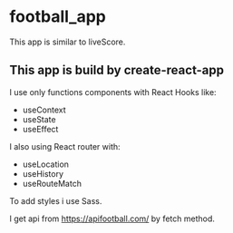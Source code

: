 # football_app

This app is similar to liveScore.

## This app is build by create-react-app

I use only functions components with React Hooks like:

- useContext
- useState
- useEffect

I also using React router with:

- useLocation
- useHistory
- useRouteMatch

To add styles i use Sass.

I get api from https://apifootball.com/ by fetch method.
